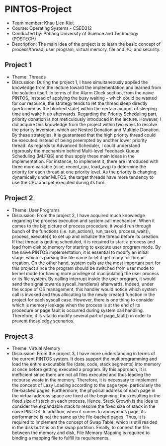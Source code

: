 # PINTOS-Project
* Team member: Khau Lien Kiet
* Course: Operating Systems - CSED312
* Conducted by: Pohang University of Science and Technology (POSTECH)
* Description: The main idea of the project is to learn the basic concept of process/thread, user program, virtual memory, file and I/O, and security.



## Project 1
* Theme: Threads
* Discussion: During the project 1, I have simultaneously applied the knowledge from the lecture toward the implementation and learned from the solution itself. In terms of the Alarm Clock section, from the naïve PINTOS, instead of applying the busy waiting – which could be wasted for our resource, the strategy tends to let the thread sleep directly (performed as the blocked state) within the certain amount of sleeping time and wake it up afterwards. Regarding the Priority Scheduling part, priority donation is not meticulously introduced in the lecture. However, I did acquire this knowledge from the project within two ways to resolve the priority inversion, which are Nested Donation and Multiple Donation. By these strategies, it is guaranteed that the high priority thread could be executed instead of being preempted by another lower priority thread. As regards to Advanced Scheduler, I could understand rigorously the mechanism behind Multi-level Feedback Queue Scheduling (MLFQS) and thus apply these main ideas in the implementation. For instance, to implement it, there are introduced with three more variable (nice, recent_cpu, load_avg) to determine the priority for each thread at one priority level. As the priority is changing dynamically under MLFQS, the target threads have more tendency to use the CPU and get executed during its turn.

## Project 2
* Theme: User Programs
* Discussion: From the project 2, I have acquired much knowledge regarding the process execution and system call mechanism. When it comes to the big picture of process procedure, it would run through bunch of the functions (i.e. run_action(), run_task(), process_wait(), process_execute()) to set up and initialize the thread before its creation. If that thread is getting scheduled, it is required to start a process and load from disk to memory for starting to execute user program mode. By the naïve PINTOS implementation, it is essential to modify an initial stage, which is parsing the file name to let it get ready for thread creation. On the other hand, system calls are the most important part for this project since the program should be switched from user mode to kernel mode for having more privilege of manipulating the user process or its file system. By calling interrupt inside the user program, it would send the signal towards syscall_handlers() afterwards. Indeed, under the scope of OS management, this handler would notice which system call is invoked and thus allocating to the newly created function in the project for each syscall case. However, there is one thing to consider which is memory leakage when the process is at the end of its procedure or page fault is occurred during system call handling. Therefore, it is vital to modify several part of page_fault() in order to prevent those edgy scenarios.

## Project 3
* Theme: Virtual Memory
* Discussion: From the project 3, I have more understanding in terms of the current PINTOS system. It does support the multiprogramming and load the entire executable file (date, code, stack segments) into memory at once before getting executed a program. By this approach, it is inefficient since there are not all files executed and thus leading the recourse waste in the memory. Therefore, it is necessary to implement the concept of Lazy Loading according to the page type, particularly the file-backed pages. Furthermore, the physical address of each page in the virtual address space are fixed at the beginning, thus resulting in the fixed size of stack on each process. Hence, Stack Growth is the idea to consider the expandable stack to resolve the fixed size of stack in the naïve PINTOS. In addition, when it comes to anonymous page, its performance is not the same as the file-backed pages. Thus, it is required to implement the concept of Swap Table, which is still resided in the disk but it is on the swap partition. Finally, to connect the file between the memory and disk, File Memory Mapping is required to binding a mapping file to fulfill its requirements.

